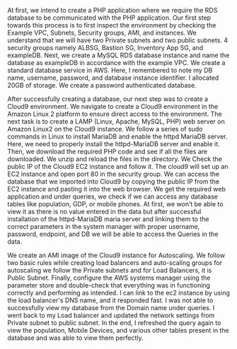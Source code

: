 At first, we intend to create a PHP application where we require the RDS database to be 
communicated with the PHP application. Our first step towards this process is to first inspect the 
environment by checking the Example VPC, Subnets, Security groups, AMI, and instances. We 
understand that we will have two Private subnets and two public subnets. 4 security groups namely 
ALBSG, Bastion SG, Inventory App SG, and exampleDB. Next, we create a MySQL RDS 
database instance and name the database as exampleDB in accordance with the example VPC. We 
create a standard database service in AWS. Here, I remembered to note my DB name, username, 
password, and database instance identifier. I allocated 20GB of storage. We create a password 
authenticated database. 

After successfully creating a database, our next step was to create a Cloud9 environment. 
We navigate to create a Cloud9 environment in the Amazon Linux 2 platform to ensure direct 
access to the environment. The next task is to create a LAMP (Linux, Apache, MySQL, PHP) web 
server on Amazon Linux2 on the Cloud9 instance. We follow a series of sudo commands in Linux
to install MariaDB and enable the httpd MariaDB server. Here, we need to properly install the 
httpd-MariaDB server and enable it. Then, we download the required PHP code and see if all the 
files are downloaded. We unzip and reload the files in the directory. We Check the public IP of 
the Cloud9 EC2 instance and follow it. The cloud9 will set up an EC2 instance and open port 80 
in the security group. We can access the database that we imported into Cloud9 by copying the 
public IP from the EC2 instance and pasting it into the web browser. We get the required web 
application and under queries, we check if we can access any database tables like population, GDP, 
or mobile phones. At first, we won’t be able to view it as there is no value entered in the data but 
after successful installation of the httpd-MariaDB maria server and linking them to the correct 
parameters in the system manager with proper username, password, endpoint, and DB we will be 
able to access the Queries in the data.

We create an AMI image of the Cloud9 instance for Autoscaling. We follow two basic 
rules while creating load balancers and auto-scaling groups for autoscaling we follow the Private 
subnets and for Load Balancers, it is Public Subnet. Finally, configure the AWS systems manager 
using the parameter store and double-check that everything was in functioning correctly and 
performing as intended. I can link to the ec2 instance by using the load balancer's DNS name, and 
it responded fast. I was not able to successfully view my database from the Domain name under 
queries. I went back to my Load balancer and updated the network settings from Private subnet to 
public subnet. In the end, I refreshed the query again to view the population, Mobile Devices, and 
various other tables present in the database and was able to view them perfectly. 
